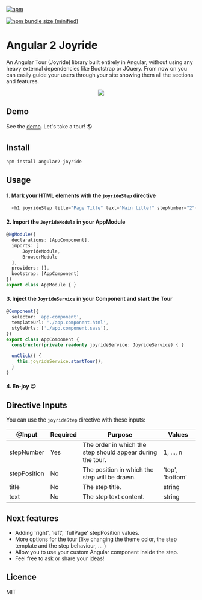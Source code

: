 

[![npm](https://img.shields.io/npm/dy/localeval.svg)](https://www.npmjs.com/package/angular2-joyride)

[![npm bundle size (minified)](https://img.shields.io/bundlephobia/min/react.svg)](https://www.npmjs.com/package/angular2-joyride)


# Angular 2 Joyride
An Angular Tour (Joyride) library built entirely in Angular, without using any heavy external dependencies like Bootstrap or JQuery.
From now on you can easily guide your users through your site showing them all the sections and features.

<p align="center">
	<img src ="https://github.com/tnicola/angular2-joyride/blob/master/docs/joyrideStepExample.PNG" />
</p>

## Demo
See the [demo](https://tnicola.github.io/angular2-joyride/). Let's take a tour! :earth_americas: 

## Install

    npm install angular2-joyride

## Usage

 #### 1. Mark your HTML elements with the `joyrideStep` directive

```typescript
  <h1 joyrideStep title="Page Title" text="Main title!" stepNumber="2">Text</h1>
```



  #### 2. Import the `JoyrideModule` in your AppModule
  ```typescript
@NgModule({
	declarations: [AppComponent],
	imports: [
		JoyrideModule,
		BrowserModule
	],
	providers: [],
	bootstrap: [AppComponent]
 })
 export class AppModule { }
 ```
  #### 3. Inject the `JoyrideService` in your Component and start the Tour
```typescript
@Component({
  selector: 'app-component',
  templateUrl: './app.component.html',
  styleUrls: ['./app.component.sass'],
})
export class AppComponent {
  constructor(private readonly joyrideService: JoyrideService) { }

  onClick() {
    this.joyrideService.startTour();
  }
}
```
  #### 4. En-joy :wink:
  
## Directive Inputs
You can use the `joyrideStep` directive with these inputs:

@Input | Required | Purpose  | Values 
---- | ---- | ---- | ---- 
stepNumber | Yes | The order in which the step should appear during the tour. | 1, ..., n 
stepPosition | No | The position in which the step will be drawn. | 'top', 'bottom'
title | No | The step title. | string 
text |  No | The step text content. | string 

## Next features

 - Adding 'right', 'left', 'fullPage' stepPosition values.
 - More options for the tour (like changing the theme color, the step template and the step behaviour, ... )
 - Allow you to use your custom Angular component inside the step.
 - Feel free to ask or share your ideas!

## Licence
MIT

